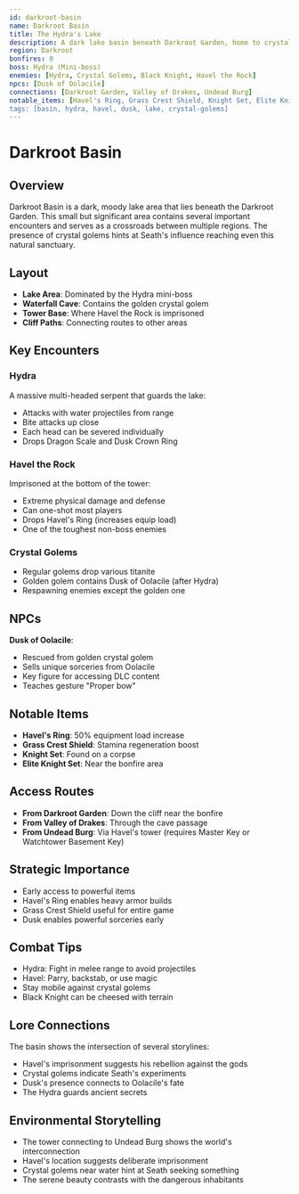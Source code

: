 ```yaml
---
id: darkroot-basin
name: Darkroot Basin
title: The Hydra's Lake
description: A dark lake basin beneath Darkroot Garden, home to crystal golems, a hydra, and the sealed knight Havel
region: Darkroot
bonfires: 0
boss: Hydra (Mini-boss)
enemies: [Hydra, Crystal Golems, Black Knight, Havel the Rock]
npcs: [Dusk of Oolacile]
connections: [Darkroot Garden, Valley of Drakes, Undead Burg]
notable_items: [Havel's Ring, Grass Crest Shield, Knight Set, Elite Knight Set]
tags: [basin, hydra, havel, dusk, lake, crystal-golems]
---
```


# Darkroot Basin

## Overview
Darkroot Basin is a dark, moody lake area that lies beneath the Darkroot Garden. This small but significant area contains several important encounters and serves as a crossroads between multiple regions. The presence of crystal golems hints at Seath's influence reaching even this natural sanctuary.

## Layout
- **Lake Area**: Dominated by the Hydra mini-boss
- **Waterfall Cave**: Contains the golden crystal golem
- **Tower Base**: Where Havel the Rock is imprisoned
- **Cliff Paths**: Connecting routes to other areas

## Key Encounters

### Hydra
A massive multi-headed serpent that guards the lake:
- Attacks with water projectiles from range
- Bite attacks up close
- Each head can be severed individually
- Drops Dragon Scale and Dusk Crown Ring

### Havel the Rock
Imprisoned at the bottom of the tower:
- Extreme physical damage and defense
- Can one-shot most players
- Drops Havel's Ring (increases equip load)
- One of the toughest non-boss enemies

### Crystal Golems
- Regular golems drop various titanite
- Golden golem contains Dusk of Oolacile (after Hydra)
- Respawning enemies except the golden one

## NPCs
**Dusk of Oolacile**: 
- Rescued from golden crystal golem
- Sells unique sorceries from Oolacile
- Key figure for accessing DLC content
- Teaches gesture "Proper bow"

## Notable Items
- **Havel's Ring**: 50% equipment load increase
- **Grass Crest Shield**: Stamina regeneration boost
- **Knight Set**: Found on a corpse
- **Elite Knight Set**: Near the bonfire area

## Access Routes
- **From Darkroot Garden**: Down the cliff near the bonfire
- **From Valley of Drakes**: Through the cave passage
- **From Undead Burg**: Via Havel's tower (requires Master Key or Watchtower Basement Key)

## Strategic Importance
- Early access to powerful items
- Havel's Ring enables heavy armor builds
- Grass Crest Shield useful for entire game
- Dusk enables powerful sorceries early

## Combat Tips
- Hydra: Fight in melee range to avoid projectiles
- Havel: Parry, backstab, or use magic
- Stay mobile against crystal golems
- Black Knight can be cheesed with terrain

## Lore Connections
The basin shows the intersection of several storylines:
- Havel's imprisonment suggests his rebellion against the gods
- Crystal golems indicate Seath's experiments
- Dusk's presence connects to Oolacile's fate
- The Hydra guards ancient secrets

## Environmental Storytelling
- The tower connecting to Undead Burg shows the world's interconnection
- Havel's location suggests deliberate imprisonment
- Crystal golems near water hint at Seath seeking something
- The serene beauty contrasts with the dangerous inhabitants